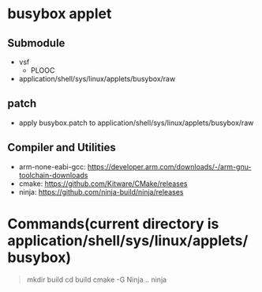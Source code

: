 # busybox applet

## Submodule
- vsf
  - PLOOC
- application/shell/sys/linux/applets/busybox/raw

## patch
- apply busybox.patch to application/shell/sys/linux/applets/busybox/raw

## Compiler and Utilities
- arm-none-eabi-gcc: https://developer.arm.com/downloads/-/arm-gnu-toolchain-downloads
- cmake: https://github.com/Kitware/CMake/releases
- ninja: https://github.com/ninja-build/ninja/releases

# Commands(current directory is application/shell/sys/linux/applets/busybox)
> mkdir build
> cd build
> cmake -G Ninja ..
> ninja

